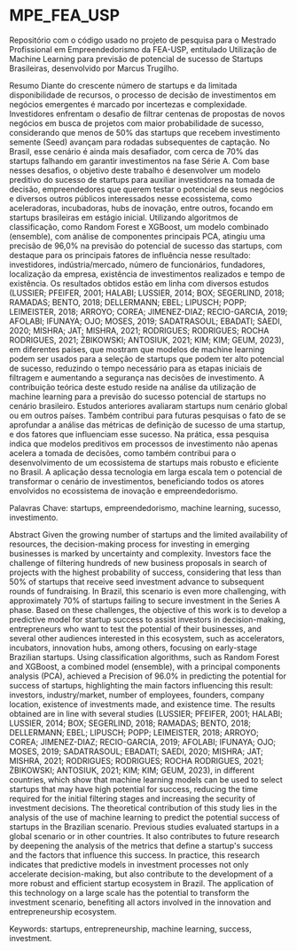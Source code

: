 # MPE_FEA_USP
Repositório com o código usado no projeto de pesquisa para o Mestrado Profissional em Empreendedorismo da FEA-USP, entitulado Utilização de Machine Learning para previsão de potencial de sucesso de Startups Brasileiras, desenvolvido por Marcus Trugilho.

Resumo
Diante do crescente número de startups e da limitada disponibilidade de recursos, o processo de decisão de investimentos em negócios emergentes é marcado por incertezas e complexidade. Investidores enfrentam o desafio de filtrar centenas de propostas de novos negócios em busca de projetos com maior probabilidade de sucesso, considerando que menos de 50% das startups que recebem investimento semente (Seed) avançam para rodadas subsequentes de captação. No Brasil, esse cenário é ainda mais desafiador, com cerca de 70% das startups falhando em garantir investimentos na fase Série A. Com base nesses desafios, o objetivo deste trabalho é desenvolver um modelo preditivo do sucesso de startups para auxiliar investidores na tomada de decisão, empreendedores que querem testar o potencial de seus negócios e diversos outros públicos interessados nesse ecossistema, como aceleradoras, incubadoras, hubs de inovação, entre outros, focando em startups brasileiras em estágio inicial. Utilizando algoritmos de classificação, como Random Forest e XGBoost, um modelo combinado (ensemble), com análise de componentes principais PCA, atingiu uma precisão de 96,0% na previsão do potencial de sucesso das startups, com destaque para os  principais fatores de influência nesse resultado:  investidores, indústria/mercado, número de funcionários, fundadores, localização da empresa, existência de investimentos realizados e tempo de existência. Os resultados obtidos estão em linha com diversos estudos (LUSSIER; PFEIFER, 2001; HALABI; LUSSIER, 2014; BOX; SEGERLIND, 2018; RAMADAS; BENTO, 2018; DELLERMANN; EBEL; LIPUSCH; POPP; LEIMEISTER, 2018; ARROYO; COREA; JIMENEZ-DIAZ; RECIO-GARCIA, 2019; AFOLABI; IFUNAYA; OJO; MOSES, 2019; SADATRASOUL; EBADATI; SAEDI, 2020; MISHRA; JAT; MISHRA, 2021; RODRIGUES; RODRIGUES; ROCHA RODRIGUES, 2021; ŻBIKOWSKI; ANTOSIUK, 2021; KIM; KIM; GEUM, 2023), em diferentes países, que mostram que modelos de machine learning podem ser usados para a seleção de startups que podem ter alto potencial de sucesso, reduzindo o tempo necessário para as etapas iniciais de filtragem e aumentando a segurança nas decisões de investimento. A contribuição teórica deste estudo reside na análise da utilização de machine learning para a previsão do sucesso potencial de startups no cenário brasileiro. Estudos anteriores avaliaram startups num cenário global ou em outros países. Também contribui para futuras pesquisas o fato de se aprofundar a análise das métricas de definição de sucesso de uma startup, e dos fatores que influenciam esse sucesso. Na prática, essa pesquisa indica que modelos preditivos em processos de investimento não apenas acelera a tomada de decisões, como também contribui para o desenvolvimento de um ecossistema de startups mais robusto e eficiente no Brasil. A aplicação dessa tecnologia em larga escala tem o potencial de transformar o cenário de investimentos, beneficiando todos os atores envolvidos no ecossistema de inovação e empreendedorismo.

Palavras Chave: startups, empreendedorismo, machine learning, sucesso, investimento.

Abstract
Given the growing number of startups and the limited availability of resources, the decision-making process for investing in emerging businesses is marked by uncertainty and complexity. Investors face the challenge of filtering hundreds of new business proposals in search of projects with the highest probability of success, considering that less than 50% of startups that receive seed investment advance to subsequent rounds of fundraising. In Brazil, this scenario is even more challenging, with approximately 70% of startups failing to secure investment in the Series A phase. Based on these challenges, the objective of this work is to develop a predictive model for startup success to assist investors in decision-making, entrepreneurs who want to test the potential of their businesses, and several other audiences interested in this ecosystem, such as accelerators, incubators, innovation hubs, among others, focusing on early-stage Brazilian startups. Using classification algorithms, such as Random Forest and XGBoost, a combined model (ensemble), with a principal components analysis (PCA), achieved a Precision of 96.0% in predicting the potential for success of startups, highlighting the main factors influencing this result: investors, industry/market, number of employees, founders, company location, existence of investments made, and existence time. The results obtained are in line with several studies (LUSSIER; PFEIFER, 2001; HALABI; LUSSIER, 2014; BOX; SEGERLIND, 2018; RAMADAS; BENTO, 2018; DELLERMANN; EBEL; LIPUSCH; POPP; LEIMEISTER, 2018; ARROYO; COREA; JIMENEZ-DIAZ; RECIO-GARCIA, 2019; AFOLABI; IFUNAYA; OJO; MOSES, 2019; SADATRASOUL; EBADATI; SAEDI, 2020; MISHRA; JAT; MISHRA, 2021; RODRIGUES; RODRIGUES; ROCHA RODRIGUES, 2021; ŻBIKOWSKI; ANTOSIUK, 2021; KIM; KIM; GEUM, 2023), in different countries, which show that machine learning models can be used to select startups that may have high potential for success, reducing the time required for the initial filtering stages and increasing the security of investment decisions. The theoretical contribution of this study lies in the analysis of the use of machine learning to predict the potential success of startups in the Brazilian scenario. Previous studies evaluated startups in a global scenario or in other countries. It also contributes to future research by deepening the analysis of the metrics that define a startup's success and the factors that influence this success. In practice, this research indicates that predictive models in investment processes not only accelerate decision-making, but also contribute to the development of a more robust and efficient startup ecosystem in Brazil. The application of this technology on a large scale has the potential to transform the investment scenario, benefiting all actors involved in the innovation and entrepreneurship ecosystem.

Keywords: startups, entrepreneurship, machine learning, success, investment.
